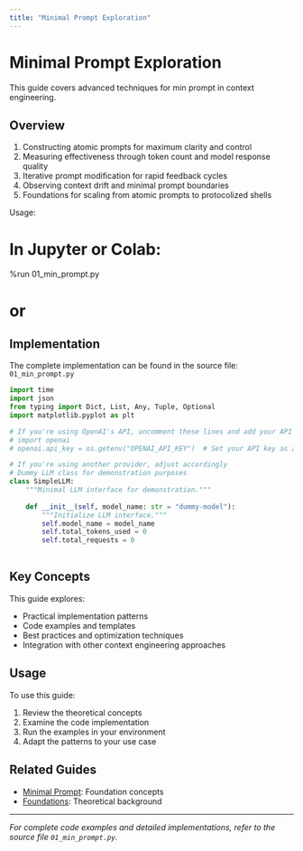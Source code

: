 ```yaml
---
title: "Minimal Prompt Exploration"
---
```


# Minimal Prompt Exploration

This guide covers advanced techniques for min prompt in context engineering.

## Overview

1. Constructing atomic prompts for maximum clarity and control
2. Measuring effectiveness through token count and model response quality
3. Iterative prompt modification for rapid feedback cycles
4. Observing context drift and minimal prompt boundaries
5. Foundations for scaling from atomic prompts to protocolized shells

Usage:
# In Jupyter or Colab:
%run 01_min_prompt.py
# or

## Implementation

The complete implementation can be found in the source file: `01_min_prompt.py`

```python
import time
import json
from typing import Dict, List, Any, Tuple, Optional
import matplotlib.pyplot as plt

# If you're using OpenAI's API, uncomment these lines and add your API key
# import openai
# openai.api_key = os.getenv("OPENAI_API_KEY")  # Set your API key as an environment variable

# If you're using another provider, adjust accordingly
# Dummy LLM class for demonstration purposes
class SimpleLLM:
    """Minimal LLM interface for demonstration."""
    
    def __init__(self, model_name: str = "dummy-model"):
        """Initialize LLM interface."""
        self.model_name = model_name
        self.total_tokens_used = 0
        self.total_requests = 0
        
```

## Key Concepts

This guide explores:
- Practical implementation patterns
- Code examples and templates  
- Best practices and optimization techniques
- Integration with other context engineering approaches

## Usage

To use this guide:

1. Review the theoretical concepts
2. Examine the code implementation
3. Run the examples in your environment
4. Adapt the patterns to your use case

## Related Guides

- [Minimal Prompt](/docs/guides/minimal-prompt): Foundation concepts
- [Foundations](/docs/foundations): Theoretical background

---

*For complete code examples and detailed implementations, refer to the source file `01_min_prompt.py`.*

